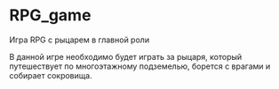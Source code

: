 # RPG_game
Игра RPG с рыцарем в главной роли

В данной игре необходимо будет играть за рыцаря, который путешествует по многоэтажному подземелью, борется с врагами и собирает сокровища.
